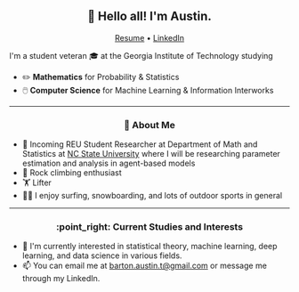 <h2 align="center">👋 Hello all! I'm Austin.</h2>
<p align="center">
  <a href="https://github.com/austintbarton/resume/blob/main/Barton_Austin_T_Resume_04_17.pdf">Resume</a> •
  <a href="https://www.linkedin.com/in/austin-b-a525651a7">LinkedIn</a>
</p>

I'm a student veteran 🎓 at the Georgia Institute of Technology studying
- :pencil2: **Mathematics** for Probability & Statistics
- 🖱️ **Computer Science** for Machine Learning & Information Interworks

-------
<h3 align="center">🍎 About Me</h3>

- :microscope: Incoming REU Student Researcher at Department of Math and Statistics at [NC State University](https://drums.wordpress.ncsu.edu/parameter-estimation-and-analysis-for-agent-based-models-in-biology-kevin-flores/) where I will be researching parameter estimation and analysis in agent-based models
- :goat: Rock climbing enthusiast
- 🏋️ Lifter 
- 🏄‍♂️ I enjoy surfing, snowboarding, and lots of outdoor sports in general
-------
<h3 align="center">:point_right: Current Studies and Interests</h3>

- 🌱 I'm currently interested in statistical theory, machine learning, deep learning, and data science in various fields.
- 📫 You can email me at barton.austin.t@gmail.com or message me through my LinkedIn.

<!---
AustinTeddyCodes/AustinTeddyCodes is a ✨ special ✨ repository because its `README.md` (this file) appears on your GitHub profile.
You can click the Preview link to take a look at your changes.
--->
